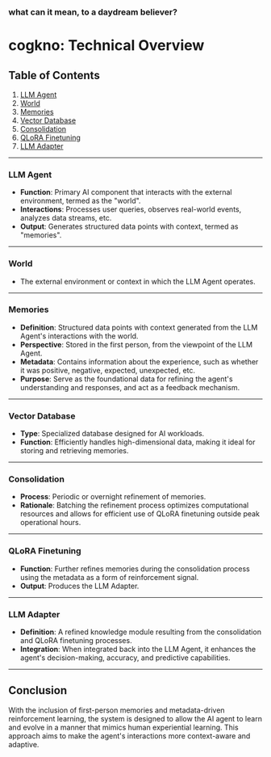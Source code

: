 ### what can it mean, to a daydream believer?


# cogkno: Technical Overview

## Table of Contents
1. [LLM Agent](#llm-agent)
2. [World](#world)
3. [Memories](#memories)
4. [Vector Database](#vector-database)
5. [Consolidation](#consolidation)
6. [QLoRA Finetuning](#qlora-finetuning)
7. [LLM Adapter](#llm-adapter)

---

### LLM Agent
- **Function**: Primary AI component that interacts with the external environment, termed as the "world".
- **Interactions**: Processes user queries, observes real-world events, analyzes data streams, etc.
- **Output**: Generates structured data points with context, termed as "memories".

---

### World
- The external environment or context in which the LLM Agent operates.

---

### Memories
- **Definition**: Structured data points with context generated from the LLM Agent's interactions with the world.
- **Perspective**: Stored in the first person, from the viewpoint of the LLM Agent.
- **Metadata**: Contains information about the experience, such as whether it was positive, negative, expected, unexpected, etc.
- **Purpose**: Serve as the foundational data for refining the agent's understanding and responses, and act as a feedback mechanism.

---

### Vector Database
- **Type**: Specialized database designed for AI workloads.
- **Function**: Efficiently handles high-dimensional data, making it ideal for storing and retrieving memories.

---

### Consolidation
- **Process**: Periodic or overnight refinement of memories.
- **Rationale**: Batching the refinement process optimizes computational resources and allows for efficient use of QLoRA finetuning outside peak operational hours.

---

### QLoRA Finetuning
- **Function**: Further refines memories during the consolidation process using the metadata as a form of reinforcement signal.
- **Output**: Produces the LLM Adapter.

---

### LLM Adapter
- **Definition**: A refined knowledge module resulting from the consolidation and QLoRA finetuning processes.
- **Integration**: When integrated back into the LLM Agent, it enhances the agent's decision-making, accuracy, and predictive capabilities.

---

## Conclusion
With the inclusion of first-person memories and metadata-driven reinforcement learning, the system is designed to allow the AI agent to learn and evolve in a manner that mimics human experiential learning. This approach aims to make the agent's interactions more context-aware and adaptive.
